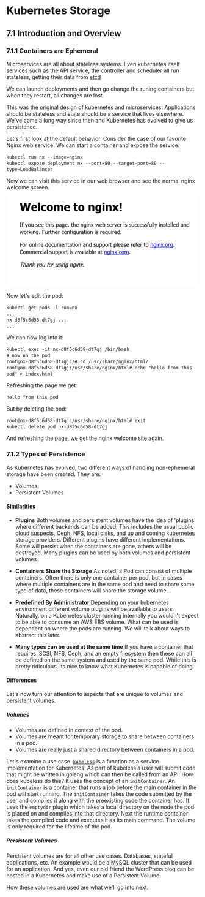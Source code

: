 # Kubernetes Storage

## 7.1 Introduction and Overview

### 7.1.1 Containers are Ephemeral 
Microservices are all about stateless systems.  Even kubernetes itself services such as the API service, the controller and scheduler all run stateless, getting their data from [etcd](https://coreos.com/etcd/)

We can launch deployments and then go change the runing containers but when they restart, all changes are lost. 

This was the original design of kubernetes and microservices:  Applications should be stateless and state should be a service that lives elsewhere.  We've come a long way since then and Kubernetes has evolved to give us persistence.  

Let's first look at the default behavior.  Consider the case of our favorite Nginx web service.  We can start a container and expose the service: 

```
kubectl run nx --image=nginx 
kubectl expose deployment nx --port=80 --target-port=80 --type=LoadBalancer
```

Now we can visit this service in our web browser and see the normal nginx welcome screen. 

![img](images/01.png)

Now let's edit the pod: 

```
kubectl get pods -l run=nx
...
nx-d8f5c6d58-dt7gj ....
...
```
We can now log into it: 

```
kubectl exec -it nx-d8f5c6d58-dt7gj /bin/bash
# now on the pod
root@nx-d8f5c6d58-dt7gj:/# cd /usr/share/nginx/html/
root@nx-d8f5c6d58-dt7gj:/usr/share/nginx/html# echo "hello from this pod" > index.html
```

Refreshing the page we get: 

```
hello from this pod
```

But by deleting the pod: 
 
```
root@nx-d8f5c6d58-dt7gj:/usr/share/nginx/html# exit
kubectl delete pod nx-d8f5c6d58-dt7gj
```

And refreshing the page, we get the nginx welcome site again.  

### 7.1.2 Types of Persistence

As Kubernetes has evolved, two different ways of handling non-ephemeral storage have been created.  They are:

* Volumes
* Persistent Volumes

#### Similarities

* __Plugins__ Both volumes and persistent volumes have the idea of 'plugins' where different backends can be added.  This includes the usual public cloud suspects, Ceph, NFS, local disks, and up and coming kubernetes storage providers. Different plugins have different implementations.  Some will persist when the containers are gone, others will be destroyed. Many plugins can be used by both volumes and persistent volumes. 

* __Containers Share the Storage__ As noted, a Pod can consist of multiple containers.  Often there is only one container per pod, but in cases where multiple containers are in the same pod and need to share some type of data, these containers will share the storage volume.  

* __Predefined By Administrator__ Depending on your kubernetes environment different volume plugins will be available to users. Naturally, on a Kubernetes cluster running internally you wouldn't expect to be able to consume an AWS EBS volume. What can be used is dependent on where the pods are running.  We will talk about ways to abstract this later.

* __Many types can be used at the same time__ If you have a container that requires iSCSI, NFS, Ceph, and an empty filesystem then these can all be defined on the same system and used by the same pod.  While this is pretty ridiculous, its nice to know what Kubernetes is capable of doing. 

#### Differences

Let's now turn our attention to aspects that are unique to volumes and persistent volumes.

##### Volumes

* Volumes are defined in context of the pod.
* Volumes are meant for temporary storage to share between containers in a pod. 
* Volumes are really just a shared directory between containers in a pod.  

Let's examine a use case. [`kubeless`](https://kubeless.io) is a function as a service implementation for Kubernetes.  As part of kubeless a user will submit code that might be written in golang which can then be called from an API.  How does kubeless do this?  It uses the concept of an `initContainer`.  An `initContainer` is a container that runs a job before the main container in the pod will start running.  The `initContainer` takes the code submitted by the user and compiles it along with the preexisting code the container has.  It uses the `emptydir` plugin which takes a local directory on the node the pod is placed on and compiles into that directory.  Next the runtime container takes the compiled code and executes it as its main command.  The volume is only required for the lifetime of the pod.  

##### Persistent Volumes

Persistent volumes are for all other use cases.  Databases, stateful applications, etc.  An example would be a MySQL cluster that can be used for an application.  And yes, even our old friend the WordPress blog can be hosted in a Kubernetes and make use of a Persistent Volume.  

How these volumes are used are what we'll go into next. 

